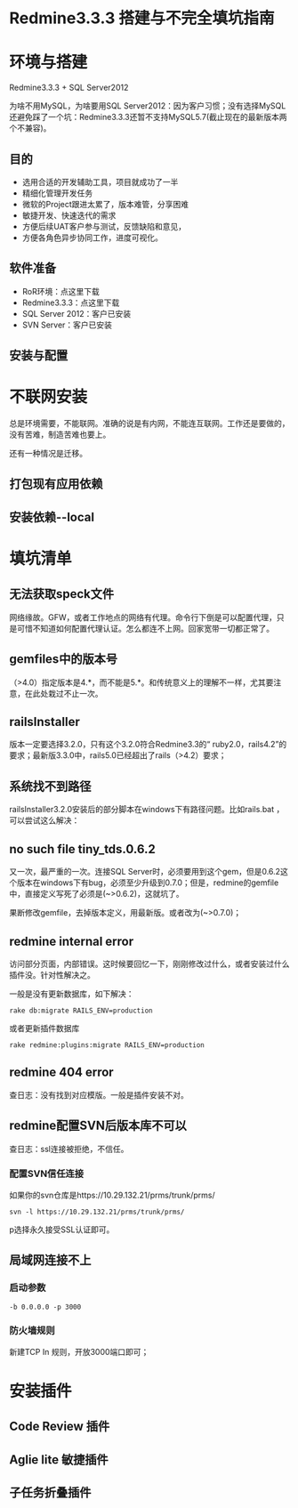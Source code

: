 # Redmine3.3.3 搭建与不完全填坑指南

# 环境与搭建

Redmine3.3.3 + SQL Server2012 

为啥不用MySQL，为啥要用SQL Server2012：因为客户习惯；没有选择MySQL还避免踩了一个坑：Redmine3.3.3还暂不支持MySQL5.7(截止现在的最新版本两个不兼容)。

## 目的

+ 选用合适的开发辅助工具，项目就成功了一半
+ 精细化管理开发任务
+ 微软的Project跟进太累了，版本难管，分享困难
+ 敏捷开发、快速迭代的需求
+ 方便后续UAT客户参与测试，反馈缺陷和意见，
+ 方便各角色异步协同工作，进度可视化。

## 软件准备

+ RoR环境：点这里下载
+ Redmine3.3.3：点这里下载
+ SQL Server 2012：客户已安装
+ SVN Server：客户已安装

## 安装与配置

# 不联网安装

总是环境需要，不能联网。准确的说是有内网，不能连互联网。工作还是要做的，没有苦难，制造苦难也要上。

还有一种情况是迁移。

## 打包现有应用依赖

## 安装依赖--local

# 填坑清单

## 无法获取speck文件

网络缘故。GFW，或者工作地点的网络有代理。命令行下倒是可以配置代理，只是可惜不知道如何配置代理认证。怎么都连不上网。回家宽带一切都正常了。

## gemfiles中的版本号

（>4.0）指定版本是4.\*，而不能是5.\*。和传统意义上的理解不一样，尤其要注意，在此处栽过不止一次。

## railsInstaller

版本一定要选择3.2.0，只有这个3.2.0符合Redmine3.3的“ ruby2.0，rails4.2”的要求；最新版3.3.0中，rails5.0已经超出了rails（>4.2）要求；

## 系统找不到路径

railsInstaller3.2.0安装后的部分脚本在windows下有路径问题。比如rails.bat ，可以尝试这么解决：

## no such file tiny_tds.0.6.2

又一次，最严重的一次。连接SQL Server时，必须要用到这个gem，但是0.6.2这个版本在windows下有bug，必须至少升级到0.7.0；但是，redmine的gemfile中，直接定义写死了必须是(~>0.6.2)，这就坑了。

果断修改gemfile，去掉版本定义，用最新版。或者改为(~>0.7.0)；

## redmine internal error

访问部分页面，内部错误。这时候要回忆一下，刚刚修改过什么，或者安装过什么插件没。针对性解决之。

一般是没有更新数据库，如下解决：

```shell
rake db:migrate RAILS_ENV=production
```

或者更新插件数据库

```shell
rake redmine:plugins:migrate RAILS_ENV=production
```

## redmine 404 error

查日志：没有找到对应模版。一般是插件安装不对。

## redmine配置SVN后版本库不可以

查日志：ssl连接被拒绝，不信任。

### 配置SVN信任连接

如果你的svn仓库是https://10.29.132.21/prms/trunk/prms/

```shell
svn -l https://10.29.132.21/prms/trunk/prms/
```

p选择永久接受SSL认证即可。

## 局域网连接不上

### 启动参数

```shell
-b 0.0.0.0 -p 3000
```

### 防火墙规则

新建TCP In 规则，开放3000端口即可；

# 安装插件

## Code Review 插件

## Aglie lite 敏捷插件

## 子任务折叠插件

